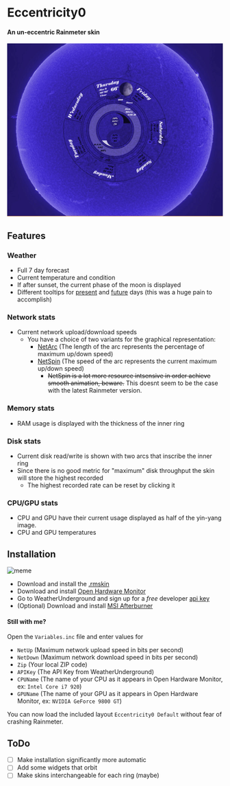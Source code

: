 # Eccentricity0
#### An un-eccentric Rainmeter skin
![because its a circle](demo/typical.gif)

## Features

### Weather
- Full 7 day forecast
- Current temperature and condition
- If after sunset, the current phase of the moon is displayed
- Different tooltips for [present](demo/tooltippresent.jpg) and [future](demo/tooltipfuture.jpg) days (this was a huge pain to accomplish)

### Network stats
- Current network upload/download speeds
  - You have a choice of two variants for the graphical representation: 
    - [NetArc](demo/arcdemo.gif) (The length of the arc represents the percentage of maximum up/down speed)
    - [NetSpin](demo/netspindemo.gif) (The speed of the arc represents the current maximum up/down speed)
      - ~~NetSpin is a lot more resource intsensive in order achieve smooth animation, beware.~~
      This doesnt seem to be the case with the latest Rainmeter version.

### Memory stats
- RAM usage is displayed with the thickness of the inner ring

### Disk stats
- Current disk read/write is shown with two arcs that inscribe the inner ring
- Since there is no good metric for "maximum" disk throughput the skin will store the highest recorded
  - The highest recorded rate can be reset by clicking it

### CPU/GPU stats
- CPU and GPU have their current usage displayed as half of the yin-yang image.
- CPU and GPU temperatures

## Installation
![meme](http://i.imgur.com/9f34Oxf.jpg)
- Download and install the [.rmskin](https://github.com/spanktastic2120/Eccentricity0/releases/latest)
- Download and install [Open Hardware Monitor](http://openhardwaremonitor.org/downloads/)
- Go to WeatherUnderground and sign up for a *free* developer [api key](https://www.wunderground.com/weather/api/d/pricing.html)
- (Optional) Download and install [MSI Afterburner](https://www.msi.com/page/afterburner)

#### Still with me?
Open the `Variables.inc` file and enter values for
 - `NetUp`    (Maximum network upload speed in bits per second)
 - `NetDown`  (Maximum network download speed in bits per second)
 - `Zip`      (Your local ZIP code)
 - `APIKey`   (The API Key from WeatherUnderground)
 - `CPUName`  (The name of your CPU as it appears in Open Hardware Monitor, ex: `Intel Core i7 920`)
 - `GPUName`  (The name of your GPU as it appears in Open Hardware Monitor, ex: `NVIDIA GeForce 9800 GT`)
 
 You can now load the included layout `Eccentricity0 Default` without fear of crashing Rainmeter. 

## ToDo
- [ ] Make installation significantly more automatic
- [ ] Add some widgets that orbit
- [ ] Make skins interchangeable for each ring (maybe)

